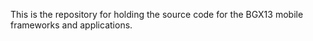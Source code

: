 This is the repository for holding the source code for the BGX13
mobile frameworks and applications.


